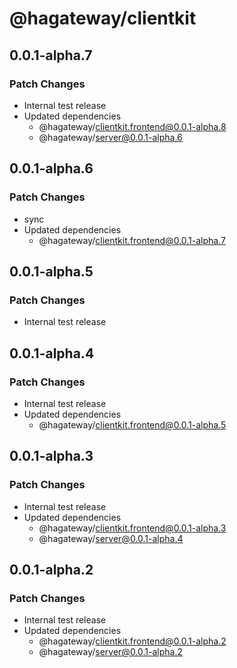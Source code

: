 # @hagateway/clientkit

## 0.0.1-alpha.7

### Patch Changes

- Internal test release
- Updated dependencies
  - @hagateway/clientkit.frontend@0.0.1-alpha.8
  - @hagateway/server@0.0.1-alpha.6

## 0.0.1-alpha.6

### Patch Changes

- sync
- Updated dependencies
  - @hagateway/clientkit.frontend@0.0.1-alpha.7

## 0.0.1-alpha.5

### Patch Changes

- Internal test release

## 0.0.1-alpha.4

### Patch Changes

- Internal test release
- Updated dependencies
  - @hagateway/clientkit.frontend@0.0.1-alpha.5

## 0.0.1-alpha.3

### Patch Changes

- Internal test release
- Updated dependencies
  - @hagateway/clientkit.frontend@0.0.1-alpha.3
  - @hagateway/server@0.0.1-alpha.4

## 0.0.1-alpha.2

### Patch Changes

- Internal test release
- Updated dependencies
  - @hagateway/clientkit.frontend@0.0.1-alpha.2
  - @hagateway/server@0.0.1-alpha.2
